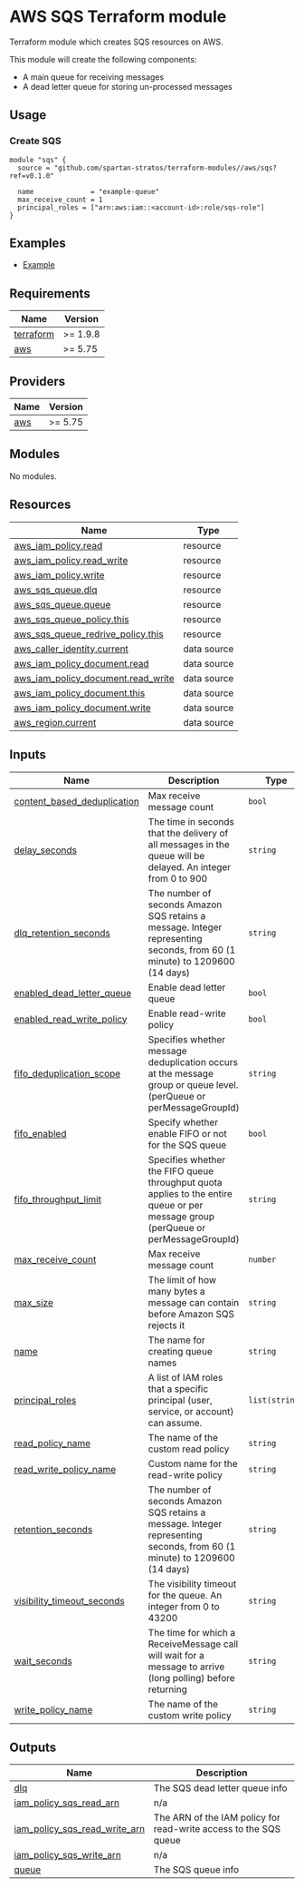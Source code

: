 # AWS SQS Terraform module

Terraform module which creates SQS resources on AWS.

This module will create the following components:

- A main queue for receiving messages
- A dead letter queue for storing un-processed messages

## Usage

### Create SQS

```hcl
module "sqs" {
  source = "github.com/spartan-stratos/terraform-modules//aws/sqs?ref=v0.1.0"

  name              = "example-queue"
  max_receive_count = 1
  principal_roles = ["arn:aws:iam::<account-id>:role/sqs-role"]
}
```

## Examples

- [Example](./examples/complete/)

<!-- BEGIN_TF_DOCS -->
## Requirements

| Name | Version |
|------|---------|
| <a name="requirement_terraform"></a> [terraform](#requirement\_terraform) | >= 1.9.8 |
| <a name="requirement_aws"></a> [aws](#requirement\_aws) | >= 5.75 |

## Providers

| Name | Version |
|------|---------|
| <a name="provider_aws"></a> [aws](#provider\_aws) | >= 5.75 |

## Modules

No modules.

## Resources

| Name | Type |
|------|------|
| [aws_iam_policy.read](https://registry.terraform.io/providers/hashicorp/aws/latest/docs/resources/iam_policy) | resource |
| [aws_iam_policy.read_write](https://registry.terraform.io/providers/hashicorp/aws/latest/docs/resources/iam_policy) | resource |
| [aws_iam_policy.write](https://registry.terraform.io/providers/hashicorp/aws/latest/docs/resources/iam_policy) | resource |
| [aws_sqs_queue.dlq](https://registry.terraform.io/providers/hashicorp/aws/latest/docs/resources/sqs_queue) | resource |
| [aws_sqs_queue.queue](https://registry.terraform.io/providers/hashicorp/aws/latest/docs/resources/sqs_queue) | resource |
| [aws_sqs_queue_policy.this](https://registry.terraform.io/providers/hashicorp/aws/latest/docs/resources/sqs_queue_policy) | resource |
| [aws_sqs_queue_redrive_policy.this](https://registry.terraform.io/providers/hashicorp/aws/latest/docs/resources/sqs_queue_redrive_policy) | resource |
| [aws_caller_identity.current](https://registry.terraform.io/providers/hashicorp/aws/latest/docs/data-sources/caller_identity) | data source |
| [aws_iam_policy_document.read](https://registry.terraform.io/providers/hashicorp/aws/latest/docs/data-sources/iam_policy_document) | data source |
| [aws_iam_policy_document.read_write](https://registry.terraform.io/providers/hashicorp/aws/latest/docs/data-sources/iam_policy_document) | data source |
| [aws_iam_policy_document.this](https://registry.terraform.io/providers/hashicorp/aws/latest/docs/data-sources/iam_policy_document) | data source |
| [aws_iam_policy_document.write](https://registry.terraform.io/providers/hashicorp/aws/latest/docs/data-sources/iam_policy_document) | data source |
| [aws_region.current](https://registry.terraform.io/providers/hashicorp/aws/latest/docs/data-sources/region) | data source |

## Inputs

| Name | Description | Type | Default | Required |
|------|-------------|------|---------|:--------:|
| <a name="input_content_based_deduplication"></a> [content\_based\_deduplication](#input\_content\_based\_deduplication) | Max receive message count | `bool` | `false` | no |
| <a name="input_delay_seconds"></a> [delay\_seconds](#input\_delay\_seconds) | The time in seconds that the delivery of all messages in the queue will be delayed. An integer from 0 to 900 | `string` | `"0"` | no |
| <a name="input_dlq_retention_seconds"></a> [dlq\_retention\_seconds](#input\_dlq\_retention\_seconds) | The number of seconds Amazon SQS retains a message. Integer representing seconds, from 60 (1 minute) to 1209600 (14 days) | `string` | `"259200"` | no |
| <a name="input_enabled_dead_letter_queue"></a> [enabled\_dead\_letter\_queue](#input\_enabled\_dead\_letter\_queue) | Enable dead letter queue | `bool` | `true` | no |
| <a name="input_enabled_read_write_policy"></a> [enabled\_read\_write\_policy](#input\_enabled\_read\_write\_policy) | Enable read-write policy | `bool` | `false` | no |
| <a name="input_fifo_deduplication_scope"></a> [fifo\_deduplication\_scope](#input\_fifo\_deduplication\_scope) | Specifies whether message deduplication occurs at the message group or queue level. (perQueue or perMessageGroupId) | `string` | `null` | no |
| <a name="input_fifo_enabled"></a> [fifo\_enabled](#input\_fifo\_enabled) | Specify whether enable FIFO or not for the SQS queue | `bool` | `false` | no |
| <a name="input_fifo_throughput_limit"></a> [fifo\_throughput\_limit](#input\_fifo\_throughput\_limit) | Specifies whether the FIFO queue throughput quota applies to the entire queue or per message group (perQueue or perMessageGroupId) | `string` | `null` | no |
| <a name="input_max_receive_count"></a> [max\_receive\_count](#input\_max\_receive\_count) | Max receive message count | `number` | `3` | no |
| <a name="input_max_size"></a> [max\_size](#input\_max\_size) | The limit of how many bytes a message can contain before Amazon SQS rejects it | `string` | `"2048"` | no |
| <a name="input_name"></a> [name](#input\_name) | The name for creating queue names | `string` | n/a | yes |
| <a name="input_principal_roles"></a> [principal\_roles](#input\_principal\_roles) | A list of IAM roles that a specific principal (user, service, or account) can assume. | `list(string)` | `null` | no |
| <a name="input_read_policy_name"></a> [read\_policy\_name](#input\_read\_policy\_name) | The name of the custom read policy | `string` | `null` | no |
| <a name="input_read_write_policy_name"></a> [read\_write\_policy\_name](#input\_read\_write\_policy\_name) | Custom name for the read-write policy | `string` | `null` | no |
| <a name="input_retention_seconds"></a> [retention\_seconds](#input\_retention\_seconds) | The number of seconds Amazon SQS retains a message. Integer representing seconds, from 60 (1 minute) to 1209600 (14 days) | `string` | `"86400"` | no |
| <a name="input_visibility_timeout_seconds"></a> [visibility\_timeout\_seconds](#input\_visibility\_timeout\_seconds) | The visibility timeout for the queue. An integer from 0 to 43200 | `string` | `"30"` | no |
| <a name="input_wait_seconds"></a> [wait\_seconds](#input\_wait\_seconds) | The time for which a ReceiveMessage call will wait for a message to arrive (long polling) before returning | `string` | `"10"` | no |
| <a name="input_write_policy_name"></a> [write\_policy\_name](#input\_write\_policy\_name) | The name of the custom write policy | `string` | `null` | no |

## Outputs

| Name | Description |
|------|-------------|
| <a name="output_dlq"></a> [dlq](#output\_dlq) | The SQS dead letter queue info |
| <a name="output_iam_policy_sqs_read_arn"></a> [iam\_policy\_sqs\_read\_arn](#output\_iam\_policy\_sqs\_read\_arn) | n/a |
| <a name="output_iam_policy_sqs_read_write_arn"></a> [iam\_policy\_sqs\_read\_write\_arn](#output\_iam\_policy\_sqs\_read\_write\_arn) | The ARN of the IAM policy for read-write access to the SQS queue |
| <a name="output_iam_policy_sqs_write_arn"></a> [iam\_policy\_sqs\_write\_arn](#output\_iam\_policy\_sqs\_write\_arn) | n/a |
| <a name="output_queue"></a> [queue](#output\_queue) | The SQS queue info |
<!-- END_TF_DOCS -->